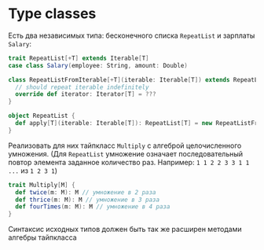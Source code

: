 # Type classes

Есть два независимых типа: бесконечного списка `RepeatList` и зарплаты `Salary`:
```scala
trait RepeatList[+T] extends Iterable[T]
case class Salary(employee: String, amount: Double)

class RepeatListFromIterable[+T](iterable: Iterable[T]) extends RepeatList[T] {
  // should repeat iterable indefinitely
  override def iterator: Iterator[T] = ???
}

object RepeatList {
  def apply[T](iterable: Iterable[T]): RepeatList[T] = new RepeatListFromIterable[T](iterable)
}
```
Реализовать для них тайпкласс `Multiply` с алгеброй целочисленного умножения.
(Для `RepeatList` умножение означает последовательный повтор элемента заданное количество раз. Например: `1 1 2 2 3 3 1 1 ...` из `1 2 3 1`)
```scala
trait Multiply[M] {
  def twice(m: M): M // умножение в 2 раза
  def thrice(m: M): M // умножение в 3 раза
  def fourTimes(m: M): M // умножение в 4 раза
}
```
Синтаксис исходных типов должен быть так же расширен методами алгебры тайпкласса

